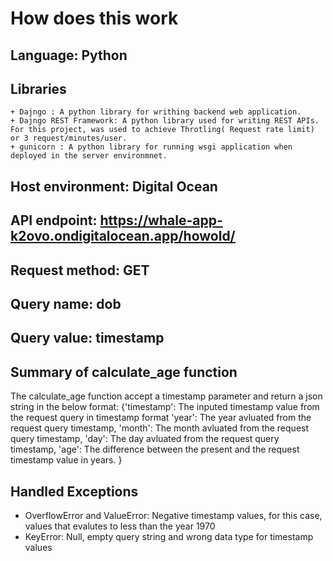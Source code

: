 # How does this work

## Language: Python

## Libraries

    + Dajngo : A python library for writhing backend web application.
    + Dajngo REST Framework: A python library used for writing REST APIs. For this project, was used to achieve Throtling( Request rate limit) or 3 request/minutes/user.
    + gunicorn : A python library for running wsgi application when deployed in the server environmnet.

## Host environment: Digital Ocean

## API endpoint: <https://whale-app-k2ovo.ondigitalocean.app/howold/>

## Request method: GET

## Query name: dob

## Query value: timestamp

## Summary of calculate_age function

The calculate_age function accept a timestamp parameter and return a json string in the below format:
{'timestamp': The inputed timestamp value from the request query in timestamp format
'year': The year avluated from the request query timestamp,
'month': The month avluated from the request query timestamp,
'day': The day avluated from the request query timestamp,
'age': The difference between the present  and the request timestamp value in years.
}

## Handled Exceptions

+ OverflowError and ValueError: Negative timestamp values, for this case, values that evalutes to less than the year 1970
+ KeyError: Null, empty query string and wrong data type for timestamp values
